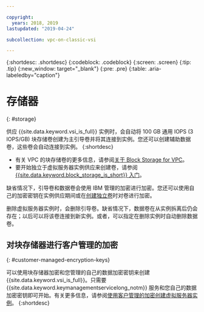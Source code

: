 ```yaml
---

copyright:
  years: 2018, 2019
lastupdated: "2019-04-24"

subcollection: vpc-on-classic-vsi

---
```


{:shortdesc: .shortdesc}
{:codeblock: .codeblock}
{:screen: .screen}
{:tip: .tip}
{:new_window: target="_blank"}
{:pre: .pre}
{:table: .aria-labeledby="caption"}


# 存储器
{: #storage}

供应 {{site.data.keyword.vsi_is_full}} 实例时，会自动将 100 GB 通用 IOPS (3 IOPS/GB) 块存储卷创建为主引导卷并将其连接到实例。您还可以创建辅助数据卷，这些卷会自动连接到实例。
{:shortdesc}

- 有关 VPC 的块存储卷的更多信息，请参阅[关于 Block Storage for VPC](/docs/vpc-on-classic-block-storage?topic=vpc-on-classic-block-storage-block-storage-about)。  
- 要开始独立于虚拟服务器实例供应来创建卷，请参阅 [{{site.data.keyword.block_storage_is_short}} 入门](/docs/vpc-on-classic-block-storage?topic=vpc-on-classic-block-storage-block-storage-getting-started)。

缺省情况下，引导卷和数据卷会使用 IBM 管理的加密进行加密。您还可以使用自己的加密密钥在实例供应期间或在[创建独立卷](/docs/vpc-on-classic-block-storage?topic=vpc-on-classic-block-storage-block-storage-encryption)时对卷进行加密。  

删除虚拟服务器实例时，会删除引导卷。缺省情况下，数据卷在从实例拆离后仍会存在；以后可以将该卷连接到新实例。或者，可以指定在删除实例时自动删除数据卷。  

## 对块存储器进行客户管理的加密  
{: #customer-managed-encryption-keys}

可以使用块存储器加密和您管理的自己的数据加密密钥来创建 {{site.data.keyword.vsi_is_full}}。只需要 {{site.data.keyword.keymanagementservicelong_notm}} 服务和您自己的数据加密密钥即可开始。有关更多信息，请参阅[使用客户管理的加密创建虚拟服务器实例](/docs/vpc-on-classic-vsi?topic=vpc-on-classic-vsi-creating-instances-byok)。
{:shortdesc}

